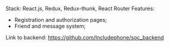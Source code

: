 Stack: React.js, Redux, Redux-thunk, React Router
Features:
- Registration and authorization pages;
- Friend and message system;

Link to backend: https://github.com/Includephone/soc_backend
